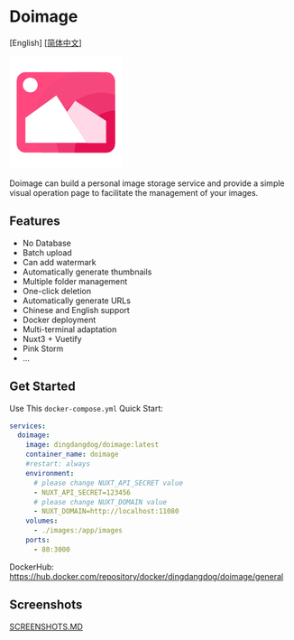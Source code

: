 # Doimage

[English]  [[简体中文](./README_ZH.md)]

![logo](./public/Doimage.png)

Doimage can build a personal image storage service and provide a simple visual operation page to facilitate the management of your images.

## Features

- No Database
- Batch upload
- Can add watermark
- Automatically generate thumbnails
- Multiple folder management
- One-click deletion
- Automatically generate URLs
- Chinese and English support
- Docker deployment
- Multi-terminal adaptation
- Nuxt3 + Vuetify
- Pink Storm
- ...

## Get Started

Use This `docker-compose.yml` Quick Start:

```yml
services:
  doimage:
    image: dingdangdog/doimage:latest
    container_name: doimage
    #restart: always
    environment:
      # please change NUXT_API_SECRET value
      - NUXT_API_SECRET=123456
      # please change NUXT_DOMAIN value
      - NUXT_DOMAIN=http://localhost:11080
    volumes:
      - ./images:/app/images
    ports:
      - 80:3000
```

DockerHub: https://hub.docker.com/repository/docker/dingdangdog/doimage/general

## Screenshots

[SCREENSHOTS.MD](./doc/SCREENSHOTS.md)

